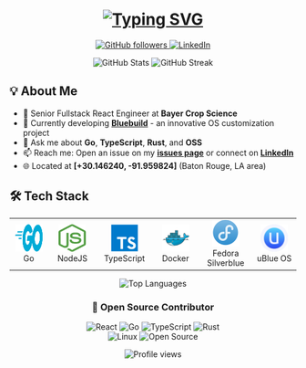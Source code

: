 <h1 align="center">
  <a href="https://git.io/typing-svg">
    <img src="https://readme-typing-svg.demolab.com?font=Fira+Code&weight=700&size=20&pause=1000&color=2C68F7&center=true&vCenter=true&width=500&lines=Hi%2C+my+name+is+Jacob+LeCoq;Senior+Fullstack+React+Engineer;Go%2C+Typescript%2C+%26+Rust+Developer;BlueBuild+Contributor;OSS+Enthusiast" alt="Typing SVG" />
  </a>
</h1>

<p align="center">
  <a href="https://github.com/HexSleeves?tab=followers">
    <img alt="GitHub followers" src="https://img.shields.io/github/followers/HexSleeves?style=for-the-badge&logo=github&logoColor=white&labelColor=181717&color=2C68F7">
  </a>
  <a href="https://www.linkedin.com/in/jacob-lecoq">
    <img alt="LinkedIn" src="https://img.shields.io/badge/LinkedIn-Jacob_LeCoq-2C68F7?style=for-the-badge&logo=linkedin&logoColor=white">
  </a>
</p>

<div align="center">
  <img src="https://github-readme-stats.vercel.app/api?username=HexSleeves&show_icons=true&theme=tokyonight&hide_border=true&count_private=true" alt="GitHub Stats" height="170"/>
  <img src="https://github-readme-streak-stats.herokuapp.com/?user=HexSleeves&theme=tokyonight&hide_border=true" alt="GitHub Streak" height="170"/>
</div>

## 💡 About Me

- 🏢 Senior Fullstack React Engineer at **Bayer Crop Science**
- 🌱 Currently developing **[Bluebuild]** - an innovative OS customization project
- 💬 Ask me about **Go**, **TypeScript**, **Rust**, and **OSS**
- 📫 Reach me: Open an issue on my **[issues page]** or connect on **[LinkedIn]**
- 🌐 Located at **[+30.146240, -91.959824]** (Baton Rouge, LA area)

## 🛠️ Tech Stack

<div align="center">
  <table>
    <tr>
      <td align="center" width="96">
        <a href="#tech-stack">
          <img src="./imgs/go-flat.svg" width="48" height="48" alt="Golang" />
        </a>
        <br>Go
      </td>
      <td align="center" width="96">
        <a href="#tech-stack">
          <img src="./imgs/node-js.svg" width="48" height="48" alt="NodeJS" />
        </a>
        <br>NodeJS
      </td>
      <td align="center" width="96">
        <a href="#tech-stack">
          <img src="./imgs/typescript-original.svg" width="48" height="48" alt="TypeScript" />
        </a>
        <br>TypeScript
      </td>
      <td align="center" width="96">
        <a href="#tech-stack">
          <img src="./imgs/docker-original.svg" width="48" height="48" alt="Docker" />
        </a>
        <br>Docker
      </td>
      <td align="center" width="96">
        <a href="#tech-stack">
          <img src="./imgs/fedora.svg" width="48" height="48" alt="Fedora Silverblue" />
        </a>
        <br>Fedora Silverblue
      </td>
      <td align="center" width="96">
        <a href="#tech-stack">
          <img src="./imgs/ublue.png" width="48" height="48" alt="uBlue OS" />
        </a>
        <br>uBlue OS
      </td>
    </tr>
  </table>
</div>

<div align="center">
  <img src="https://github-readme-stats.vercel.app/api/top-langs/?username=HexSleeves&layout=compact&theme=tokyonight&hide_border=true" alt="Top Languages" />
</div>

<div align="center">
  <h3>🤝 Open Source Contributor</h3>
  <img src="https://img.shields.io/badge/React-61DAFB?style=for-the-badge&logo=react&logoColor=black" alt="React"/>
  <!-- Go -->
  <img src="https://img.shields.io/badge/Go-00ADD8?style=for-the-badge&logo=go&logoColor=white" alt="Go"/>
  <!-- Typescript -->
  <img src="https://img.shields.io/badge/TypeScript-3178C6?style=for-the-badge&logo=typescript&logoColor=white" alt="TypeScript"/>
  <!-- Rust -->
  <img src="https://img.shields.io/badge/Rust-000000?style=for-the-badge&logo=rust&logoColor=white" alt="Rust"/>
</div>
<div align="center">
  <!-- Linux -->
  <img src="https://img.shields.io/badge/Linux-FCC624?style=for-the-badge&logo=linux&logoColor=black" alt="Linux"/>
  <img src="https://img.shields.io/badge/Open_Source-3DA639?style=for-the-badge&logo=opensourceinitiative&logoColor=white" alt="Open Source"/>
</div>

[Bluebuild]: https://blue-build.org "Bluebuild Home"
[issues page]: https://github.com/HexSleeves/HexSleeves/issues "BayouBrogrammer/issues"
[LinkedIn]: https://www.linkedin.com/in/jacob-lecoq "Jacob LeCoq LinkedIn"

<!-- Footer -->
<p align="center">
  <img src="https://komarev.com/ghpvc/?username=HexSleeves&style=flat-square&color=blue" alt="Profile views"/>
</p>
